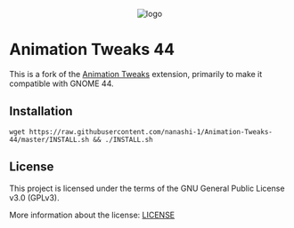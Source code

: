 <p align="center">
    <img alt="logo" src="animation-tweaks@Selenium-H/eicon.png">
</p>

# Animation Tweaks 44

This is a fork of the [Animation Tweaks](https://github.com/Selenium-H/Animation-Tweaks) extension, primarily to make it compatible with GNOME 44.

## Installation

    wget https://raw.githubusercontent.com/nanashi-1/Animation-Tweaks-44/master/INSTALL.sh && ./INSTALL.sh

## License

This project is licensed under the terms of the GNU General Public License v3.0 (GPLv3).

More information about the license: [LICENSE](LICENSE)